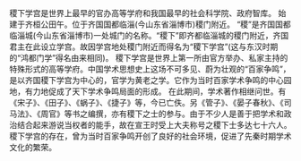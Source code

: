 稷下学宫是世界上最早的官办高等学府和我国最早的社会科学院、政府智库。 始建于齐桓公田午。位于齐国国都临淄(今山东省淄博市)稷门附近。
“稷”是齐国国都临淄城(今山东省淄博市)一处城门的名称。“稷下”即齐都临淄城的稷门附近，齐国君主在此设立学宫。故因学宫地处稷门附近而得名为“稷下学宫”(这与东汉时期的“鸿都门学”得名由来相同)。
稷下学宫是世界上第一所由官方举办、私家主持的特殊形式的高等学府。中国学术思想史上这场不可多见、蔚为壮观的“百家争鸣”，是以齐国稷下学宫为中心的，官学为黄老之学。它作为当时百家学术争鸣的中心园地，有力地促成了天下学术争鸣局面的形成。
在此期间，学术著作相继问世。有《宋子》、《田子》、《蜗子》、《捷子》等，今已亡佚。另《管子》、《晏子春秋》、《司马法》、《周官》等书之编撰，亦有稷下之士的参与。由于不少人是善于把学术和政治结合起来游说当权者的能手，故在宣王时受上大夫称号之稷下士多达七十六人。稷下学宫的存在，曾为当时百家争鸣开创了良好的社会环境，促进了先秦时期学术文化的繁荣。
